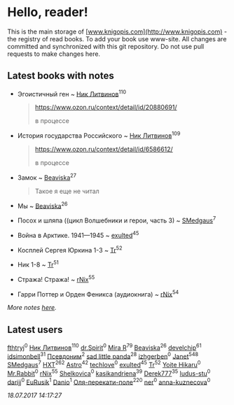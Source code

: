 # Hello, reader!
This is the main storage of [www.knigopis.com](http://www.knigopis.com) - the registry of read books.
To add your book use www-site. All changes are committed and synchronized with this git repository.
Do not use pull requests to make changes here.


## Latest books with notes
* Эгоистичный ген ~ [Ник Литвинов](users/241/241974816-vkontakte)<sup>110</sup>
    > https://www.ozon.ru/context/detail/id/20880691/
    > 
    > в процессе

* История государства Российского ~ [Ник Литвинов](users/241/241974816-vkontakte)<sup>109</sup>
    > https://www.ozon.ru/context/detail/id/6586612/
    > 
    > в процессе

* Замок ~ [Beaviska](users/102/10202544960024508-facebook)<sup>27</sup>
    > Такое я еще не читал

* Мы ~ [Beaviska](users/102/10202544960024508-facebook)<sup>26</sup>

* Посох и шляпа ((цикл Волшебники и герои, часть 3) ~ [SMedgaus](users/162/162444669-vkontakte)<sup>7</sup>

* Война в Арктике. 1941—1945 ~ [exulted](users/100/100599204551896265722-google)<sup>45</sup>

* Косплей Сергея Юркина 1-3 ~ [Tr](users/122/12282474-vkontakte)<sup>52</sup>

* Ник 1-8 ~ [Tr](users/122/12282474-vkontakte)<sup>51</sup>

* Стража! Стража! ~ [rNix](users/115/115622071-twitter)<sup>55</sup>

* Гарри Поттер и Орден Феникса (аудиокнига) ~ [rNix](users/115/115622071-twitter)<sup>54</sup>


_More notes [here](latest_books_with_notes.md)._


## Latest users
[fthtryj](users/108/108201031903919910886-google)<sup>0</sup> 
[Ник Литвинов](users/241/241974816-vkontakte)<sup>110</sup> 
[dr.Spirit](users/108/1086398194750357-facebook)<sup>0</sup> 
[Mira R](users/103/103293621948650602575-google)<sup>79</sup> 
[Beaviska](users/102/10202544960024508-facebook)<sup>26</sup> 
[develchip](users/852/85203415-vkontakte)<sup>61</sup> 
[idsimonbell](users/380/380554090-vkontakte)<sup>31</sup> 
[Псевдоним](users/100/100409161-yandex)<sup>2</sup> 
[sad little panda](users/188/1882525281990290-facebook)<sup>28</sup> 
[izhgerben](users/632/63218301-vkontakte)<sup>0</sup> 
[Janet](users/108/108113656204404967440-google)<sup>548</sup> 
[SMedgaus](users/162/162444669-vkontakte)<sup>7</sup> 
[HXT](users/100/100002563462782-facebook)<sup>262</sup> 
[Astro](users/282/282662025-vkontakte)<sup>42</sup> 
[techlove](users/118/118223498137459516526-google)<sup>0</sup> 
[exulted](users/100/100599204551896265722-google)<sup>45</sup> 
[Tr](users/122/12282474-vkontakte)<sup>52</sup> 
[Yoite Hikaru](users/237/237559775-vkontakte)<sup>0</sup> 
[Mr.Rabbit](users/106/106767072785183342762-google)<sup>0</sup> 
[rNix](users/115/115622071-twitter)<sup>55</sup> 
[Shelkovica](users/138/13839913-vkontakte)<sup>0</sup> 
[kasikandriena](users/152/152488954-vkontakte)<sup>39</sup> 
[Derek777](users/153/15386028-yandex)<sup>35</sup> 
[ludus-stu](users/278/278300225-yandex)<sup>0</sup> 
[darijj](users/308/30890874-vkontakte)<sup>0</sup> 
[EuRusik](users/178/1788922883-facebook)<sup>1</sup> 
[Danio](users/112/112694474287465491328-google)<sup>1</sup> 
[Оля-перекати-поле](users/108/10848515355906827860-mailru)<sup>220</sup> 
[ner](users/102/102526509209081648246-google)<sup>0</sup> 
[anna-kuznecova](users/169/169947386-vkontakte)<sup>0</sup> 


_18.07.2017 14:17:27_
